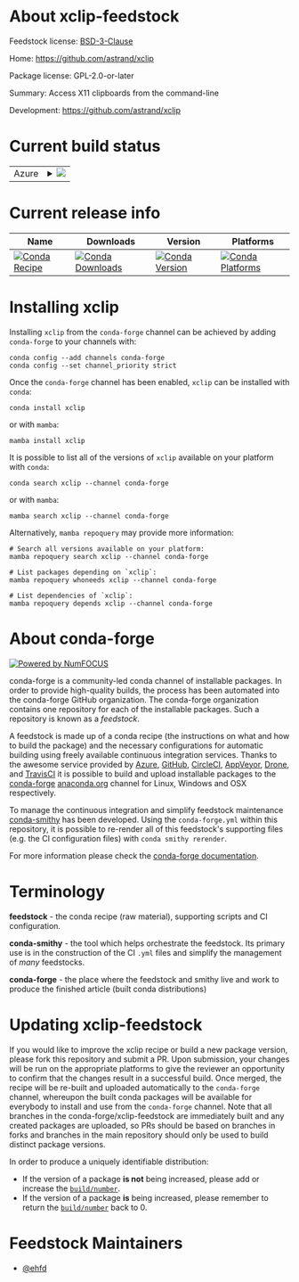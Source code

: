 About xclip-feedstock
=====================

Feedstock license: [BSD-3-Clause](https://github.com/conda-forge/xclip-feedstock/blob/main/LICENSE.txt)

Home: https://github.com/astrand/xclip

Package license: GPL-2.0-or-later

Summary: Access X11 clipboards from the command-line

Development: https://github.com/astrand/xclip

Current build status
====================


<table>
    
  <tr>
    <td>Azure</td>
    <td>
      <details>
        <summary>
          <a href="https://dev.azure.com/conda-forge/feedstock-builds/_build/latest?definitionId=22507&branchName=main">
            <img src="https://dev.azure.com/conda-forge/feedstock-builds/_apis/build/status/xclip-feedstock?branchName=main">
          </a>
        </summary>
        <table>
          <thead><tr><th>Variant</th><th>Status</th></tr></thead>
          <tbody><tr>
              <td>linux_64</td>
              <td>
                <a href="https://dev.azure.com/conda-forge/feedstock-builds/_build/latest?definitionId=22507&branchName=main">
                  <img src="https://dev.azure.com/conda-forge/feedstock-builds/_apis/build/status/xclip-feedstock?branchName=main&jobName=linux&configuration=linux%20linux_64_" alt="variant">
                </a>
              </td>
            </tr><tr>
              <td>osx_64</td>
              <td>
                <a href="https://dev.azure.com/conda-forge/feedstock-builds/_build/latest?definitionId=22507&branchName=main">
                  <img src="https://dev.azure.com/conda-forge/feedstock-builds/_apis/build/status/xclip-feedstock?branchName=main&jobName=osx&configuration=osx%20osx_64_" alt="variant">
                </a>
              </td>
            </tr>
          </tbody>
        </table>
      </details>
    </td>
  </tr>
</table>

Current release info
====================

| Name | Downloads | Version | Platforms |
| --- | --- | --- | --- |
| [![Conda Recipe](https://img.shields.io/badge/recipe-xclip-green.svg)](https://anaconda.org/conda-forge/xclip) | [![Conda Downloads](https://img.shields.io/conda/dn/conda-forge/xclip.svg)](https://anaconda.org/conda-forge/xclip) | [![Conda Version](https://img.shields.io/conda/vn/conda-forge/xclip.svg)](https://anaconda.org/conda-forge/xclip) | [![Conda Platforms](https://img.shields.io/conda/pn/conda-forge/xclip.svg)](https://anaconda.org/conda-forge/xclip) |

Installing xclip
================

Installing `xclip` from the `conda-forge` channel can be achieved by adding `conda-forge` to your channels with:

```
conda config --add channels conda-forge
conda config --set channel_priority strict
```

Once the `conda-forge` channel has been enabled, `xclip` can be installed with `conda`:

```
conda install xclip
```

or with `mamba`:

```
mamba install xclip
```

It is possible to list all of the versions of `xclip` available on your platform with `conda`:

```
conda search xclip --channel conda-forge
```

or with `mamba`:

```
mamba search xclip --channel conda-forge
```

Alternatively, `mamba repoquery` may provide more information:

```
# Search all versions available on your platform:
mamba repoquery search xclip --channel conda-forge

# List packages depending on `xclip`:
mamba repoquery whoneeds xclip --channel conda-forge

# List dependencies of `xclip`:
mamba repoquery depends xclip --channel conda-forge
```


About conda-forge
=================

[![Powered by
NumFOCUS](https://img.shields.io/badge/powered%20by-NumFOCUS-orange.svg?style=flat&colorA=E1523D&colorB=007D8A)](https://numfocus.org)

conda-forge is a community-led conda channel of installable packages.
In order to provide high-quality builds, the process has been automated into the
conda-forge GitHub organization. The conda-forge organization contains one repository
for each of the installable packages. Such a repository is known as a *feedstock*.

A feedstock is made up of a conda recipe (the instructions on what and how to build
the package) and the necessary configurations for automatic building using freely
available continuous integration services. Thanks to the awesome service provided by
[Azure](https://azure.microsoft.com/en-us/services/devops/), [GitHub](https://github.com/),
[CircleCI](https://circleci.com/), [AppVeyor](https://www.appveyor.com/),
[Drone](https://cloud.drone.io/welcome), and [TravisCI](https://travis-ci.com/)
it is possible to build and upload installable packages to the
[conda-forge](https://anaconda.org/conda-forge) [anaconda.org](https://anaconda.org/)
channel for Linux, Windows and OSX respectively.

To manage the continuous integration and simplify feedstock maintenance
[conda-smithy](https://github.com/conda-forge/conda-smithy) has been developed.
Using the ``conda-forge.yml`` within this repository, it is possible to re-render all of
this feedstock's supporting files (e.g. the CI configuration files) with ``conda smithy rerender``.

For more information please check the [conda-forge documentation](https://conda-forge.org/docs/).

Terminology
===========

**feedstock** - the conda recipe (raw material), supporting scripts and CI configuration.

**conda-smithy** - the tool which helps orchestrate the feedstock.
                   Its primary use is in the construction of the CI ``.yml`` files
                   and simplify the management of *many* feedstocks.

**conda-forge** - the place where the feedstock and smithy live and work to
                  produce the finished article (built conda distributions)


Updating xclip-feedstock
========================

If you would like to improve the xclip recipe or build a new
package version, please fork this repository and submit a PR. Upon submission,
your changes will be run on the appropriate platforms to give the reviewer an
opportunity to confirm that the changes result in a successful build. Once
merged, the recipe will be re-built and uploaded automatically to the
`conda-forge` channel, whereupon the built conda packages will be available for
everybody to install and use from the `conda-forge` channel.
Note that all branches in the conda-forge/xclip-feedstock are
immediately built and any created packages are uploaded, so PRs should be based
on branches in forks and branches in the main repository should only be used to
build distinct package versions.

In order to produce a uniquely identifiable distribution:
 * If the version of a package **is not** being increased, please add or increase
   the [``build/number``](https://docs.conda.io/projects/conda-build/en/latest/resources/define-metadata.html#build-number-and-string).
 * If the version of a package **is** being increased, please remember to return
   the [``build/number``](https://docs.conda.io/projects/conda-build/en/latest/resources/define-metadata.html#build-number-and-string)
   back to 0.

Feedstock Maintainers
=====================

* [@ehfd](https://github.com/ehfd/)

